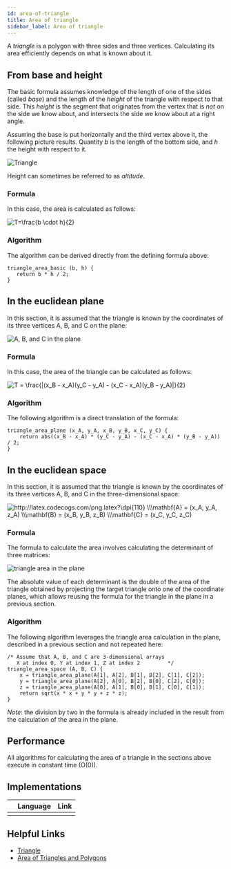 ```yaml
---
id: area-of-triangle
title: Area of triangle
sidebar_label: Area of triangle
---
```


A *triangle* is a polygon with three sides and three vertices.
Calculating its area efficiently depends on what is known about it.

## From base and height

The basic formula assumes knowledge of the length of one of the sides
(called *base*) and the length of the *height* of the triangle with
respect to that side. This *height* is the segment that originates from
the vertex that is *not* on the side we know about, and intersects the
side we know about at a right angle.

Assuming the base is put horizontally and the third vertex above it, the
following picture results. Quantity *b* is the length of the bottom
side, and *h* the height with respect to it.

<img
   src="https://upload.wikimedia.org/wikipedia/commons/thumb/6/63/Triangle.TrigArea.svg/535px-Triangle.TrigArea.svg.png"
   alt="Triangle">

Height can sometimes be referred to as *altitude*.

### Formula

In this case, the area is calculated as follows:

<img
    src="https://latex.codecogs.com/png.latex?T=\frac{b&space;\cdot&space;h}{2}"
    alt="T=\frac{b \cdot h}{2}" title="S=\frac{b \cdot h}{2}" />


### Algorithm

The algorithm can be derived directly from the defining formula above:

```
triangle_area_basic (b, h) {
   return b * h / 2;
}
```

## In the euclidean plane

In this section, it is assumed that the triangle is known by the
coordinates of its three vertices A, B, and C on the plane:

<img src="http://latex.codecogs.com/png.latex?\dpi{110}&space;\\\mathbf{A}&space;=&space;(x_A,&space;y_A)&space;\\\mathbf{B}&space;=&space;(x_B,&space;y_B)&space;\\\mathbf{C}&space;=&space;(x_C,&space;y_C)&space;" alt="A, B, and C in the plane" />

### Formula

In this case, the area of the triangle can be calculated as follows:

<img src="http://latex.codecogs.com/png.latex?\dpi{110}&space;T&space;=&space;\frac{|(x_B&space;-&space;x_A)(y_C&space;-&space;y_A)&space;-&space;(x_C&space;-&space;x_A)(y_B&space;-&space;y_A)|}{2}&space;" alt="T = \frac{|(x_B - x_A)(y_C - y_A) - (x_C - x_A)(y_B - y_A)|}{2} " />

### Algorithm

The following algorithm is a direct translation of the formula:

```
triangle_area_plane (x_A, y_A, x_B, y_B, x_C, y_C) {
    return abs((x_B - x_A) * (y_C - y_A) - (x_C - x_A) * (y_B - y_A)) / 2;
}
```

## In the euclidean space

In this section, it is assumed that the triangle is known by the
coordinates of its three vertices A, B, and C in the three-dimensional
space:

<img src="http://latex.codecogs.com/png.latex?\dpi{110}&space;\\\mathbf{A}&space;=&space;(x_A,&space;y_A,&space;z_A)&space;\\\mathbf{B}&space;=&space;(x_B,&space;y_B,&space;z_B)&space;\\\mathbf{C}&space;=&space;(x_C,&space;y_C,&space;z_C)&space;" title="http://latex.codecogs.com/png.latex?\dpi{110} \\\mathbf{A} = (x_A, y_A, z_A) \\\mathbf{B} = (x_B, y_B, z_B) \\\mathbf{C} = (x_C, y_C, z_C) " />

### Formula

The formula to calculate the area involves calculating the determinant
of three matrices:

<img src="https://wikimedia.org/api/rest_v1/media/math/render/svg/67c599953dad11fdc117c9ecf5ad8c56de3563e0" alt="triangle area in the plane">

The absolute value of each determinant is the double of the area of the
triangle obtained by projecting the target triangle onto one of the
coordinate planes, which allows reusing the formula for the triangle in
the plane in a previous section.

### Algorithm

The following algorithm leverages the triangle area calculation in the
plane, described in a previous section and not repeated here:

```
/* Assume that A, B, and C are 3-dimensional arrays
   X at index 0, Y at index 1, Z at index 2         */
triangle_area_space (A, B, C) {
    x = triangle_area_plane(A[1], A[2], B[1], B[2], C[1], C[2]);
    y = triangle_area_plane(A[2], A[0], B[2], B[0], C[2], C[0]);
    z = triangle_area_plane(A[0], A[1], B[0], B[1], C[0], C[1]);
    return sqrt(x * x + y * y + z * z);
}
```

*Note*: the division by two in the formula is already included in the
result from the calculation of the area in the plane.

## Performance

All algorithms for calculating the area of a triangle in the sections
above execute in constant time (O(0)).

## Implementations

| | Language | Link |
|:-: | :-: | :-: |
| | | |

## Helpful Links

- [Triangle][]
- [Area of Triangles and Polygons][]

[Triangle]: https://en.wikipedia.org/wiki/Triangle
[Area of Triangles and Polygons]: http://geomalgorithms.com/a01-_area.html

